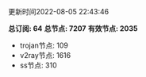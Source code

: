更新时间2022-08-05 22:43:46

**总订阅: 64**
**总节点: 7207**
**有效节点: 2035**
- trojan节点: 109
- v2ray节点: 1616
- ss节点: 310
